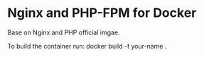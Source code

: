 # Nginx and PHP-FPM for Docker

Base on Nginx and PHP official imgae.

To build the container run: docker build -t your-name .

